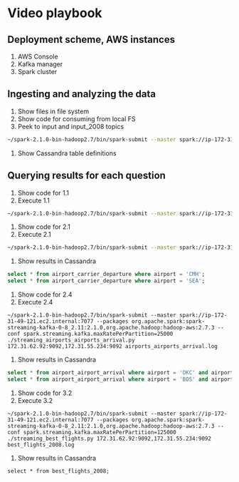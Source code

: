 # Video playbook
## Deployment scheme, AWS instances
1. AWS Console
1. Kafka manager
1. Spark cluster

## Ingesting and analyzing the data
1. Show files in file system
1. Show code for consuming from local FS
1. Peek to input and input_2008 topics
```bash
~/spark-2.1.0-bin-hadoop2.7/bin/spark-submit --master spark://ip-172-31-49-121.ec2.internal:7077 --packages org.apache.spark:spark-streaming-kafka-0-8_2.11:2.1.0 --conf spark.streaming.kafka.maxRatePerPartition=25  ./streaming_peek_to_topic.py 172.31.62.92:9092,172.31.55.234:9092 input_2008
```
1. Show Cassandra table definitions

## Querying results for each question
1. Show code for 1.1
1. Execute 1.1
```bash
~/spark-2.1.0-bin-hadoop2.7/bin/spark-submit --master spark://ip-172-31-49-121.ec2.internal:7077 --conf spark.streaming.kafka.maxRatePerPartition=250 --packages org.apache.spark:spark-streaming-kafka-0-8_2.11:2.1.0,org.apache.hadoop:hadoop-aws:2.7.3  ./streaming_top_airports.py 172.31.62.92:9092,172.31.55.234:9092 topten_airports.log
```

1. Show code for 2.1
1. Execute 2.1
```bash
~/spark-2.1.0-bin-hadoop2.7/bin/spark-submit --master spark://ip-172-31-49-121.ec2.internal:7077 --packages org.apache.spark:spark-streaming-kafka-0-8_2.11:2.1.0,org.apache.hadoop:hadoop-aws:2.7.3 --conf spark.streaming.kafka.maxRatePerPartition=250  ./streaming_top_carriers_by_airports.py 172.31.62.92:9092,172.31.55.234:9092 top_carriers_by_airports.log
```
1. Show results in Cassandra
```sql
select * from airport_carrier_departure where airport = 'CMH';
select * from airport_carrier_departure where airport = 'SEA';
```

1. Show code for 2.4
1. Execute 2.4
```
~/spark-2.1.0-bin-hadoop2.7/bin/spark-submit --master spark://ip-172-31-49-121.ec2.internal:7077 --packages org.apache.spark:spark-streaming-kafka-0-8_2.11:2.1.0,org.apache.hadoop:hadoop-aws:2.7.3 --conf spark.streaming.kafka.maxRatePerPartition=25000  ./streaming_airports_airports_arrival.py 172.31.62.92:9092,172.31.55.234:9092 airports_airports_arrival.log
```
1. Show results in Cassandra
```sql
select * from airport_airport_arrival where airport = 'OKC' and airport_to='DFW';
select * from airport_airport_arrival where airport = 'BOS' and airport_to='LGA';
```

1. Show code for 3.2
1. Execute 3.2
```
~/spark-2.1.0-bin-hadoop2.7/bin/spark-submit --master spark://ip-172-31-49-121.ec2.internal:7077 --packages org.apache.spark:spark-streaming-kafka-0-8_2.11:2.1.0,org.apache.hadoop:hadoop-aws:2.7.3 --conf spark.streaming.kafka.maxRatePerPartition=125000  ./streaming_best_flights.py 172.31.62.92:9092,172.31.55.234:9092 best_flights_2008.log
```
1. Show results in Cassandra
```
select * from best_flights_2008;
```
